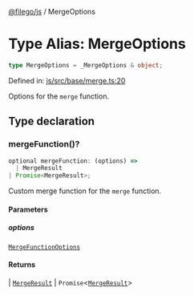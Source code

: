 [@filego/js](../README.md) / MergeOptions

# Type Alias: MergeOptions

```ts
type MergeOptions = _MergeOptions & object;
```

Defined in: [js/src/base/merge.ts:20](https://github.com/alpheusday/filego.js/blob/0b6198ac40a1ab78f90e02a6ab2598047e19ad06/packages/js/src/base/merge.ts#L20)

Options for the `merge` function.

## Type declaration

### mergeFunction()?

```ts
optional mergeFunction: (options) => 
  | MergeResult
| Promise<MergeResult>;
```

Custom merge function for the `merge` function.

#### Parameters

##### options

[`MergeFunctionOptions`](MergeFunctionOptions.md)

#### Returns

  \| [`MergeResult`](MergeResult.md)
  \| `Promise`\<[`MergeResult`](MergeResult.md)\>
